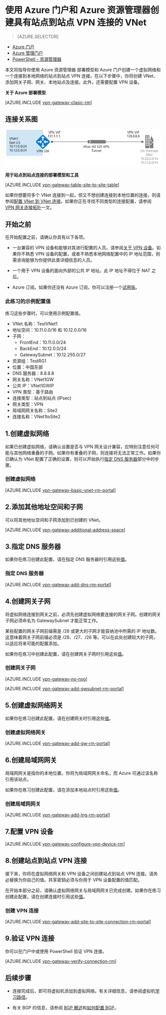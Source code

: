 <properties
   pageTitle="使用 Azure 资源管理器 和 Azure 门户创建具有站点到站点 VPN 连接的虚拟网络 | Azure"
   description="本文将指导你完成使用资源管理器模型创建 VNet 并使用 S2S VPN 网关连接将其连接到你的本地网络。"
   services="vpn-gateway"
   documentationCenter="na"
   authors="cherylmc"
   manager="carmonm"
   editor=""
   tags="azure-resource-manager"/>

<tags
   ms.service="vpn-gateway"
   ms.date="05/13/2016"
   wacn.date="06/24/2016"/>

# 使用 Azure 门户和 Azure 资源管理器创建具有站点到站点 VPN 连接的 VNet

> [AZURE.SELECTOR]
- [Azure 门户](/documentation/articles/vpn-gateway-howto-site-to-site-resource-manager-portal)
- [Azure 管理门户](/documentation/articles/vpn-gateway-site-to-site-create)
- [PowerShell - 资源管理器](/documentation/articles/vpn-gateway-create-site-to-site-rm-powershell)


本文将指导你使用 Azure 资源管理器 部署模型和 Azure 门户创建一个虚拟网络和一个连接到本地网络的站点到站点 VPN 连接。在以下步骤中，你将创建 VNet、添加网关子网、网关、本地站点及连接。此外，还需要配置 VPN 设备。



**关于 Azure 部署模型**

[AZURE.INCLUDE [vpn-gateway-clasic-rm](../includes/vpn-gateway-classic-rm-include.md)]

## 连接关系图

![站点到站点](./media/vpn-gateway-howto-site-to-site-resource-manager-portal/site2site.png)

**用于站点到站点连接的部署模型和工具**

[AZURE.INCLUDE [vpn-gateway-table-site-to-site-table](../includes/vpn-gateway-table-site-to-site-include.md)]

如果你想要将多个 VNet 连接到一起，但又不想创建连接到本地位置的连接，则请参阅[配置 VNet 到 VNet 连接](/documentation/articles/vpn-gateway-vnet-vnet-rm-ps)。如果你正在寻找不同类型的连接配置，请参阅 [VPN 网关连接拓扑](/documentation/articles/vpn-gateway-topology)一文。

## 开始之前

在开始配置之前，请确认你具有以下各项。

- 一台兼容的 VPN 设备和能够对其进行配置的人员。请参阅[关于 VPN 设备](/documentation/articles/vpn-gateway-about-vpn-devices)。如果你不熟悉 VPN 设备的配置，或者不熟悉本地网络配置中的 IP 地址范围，则需咨询能够为你提供此类详细信息的人员。

- 一个用于 VPN 设备的面向外部的公共 IP 地址。此 IP 地址不得位于 NAT 之后。
	
- Azure 订阅。如果你还没有 Azure 订阅，你可以注册一个[试用版](/pricing/1rmb-trial)。

### <a name="values"></a>此练习的示例配置值


练习这些步骤时，可以使用示例配置值。

- VNet 名称：TestVNet1
- 地址空间：10.11.0.0/16 和 10.12.0.0/16
- 子网： 
	- FrontEnd：10.11.0.0/24
	- BackEnd：10.12.0.0/24
	- GatewaySubnet：10.12.255.0/27
- 资源组：TestRG1
- 位置：中国东部
- DNS 服务器：8.8.8.8
- 网关名称：VNet1GW
- 公共 IP：VNet1GWIP
- VPN 类型：基于路由
- 连接类型：站点到站点 (IPsec)
- 网关类型：VPN
- 局域网网关名称：Site2
- 连接名称：VNet1toSite2



## 1\.创建虚拟网络 

如果已创建虚拟网络，请确认设置是否与 VPN 网关设计兼容，应特别注意任何可能与其他网络重叠的子网。如果你有重叠的子网，则连接将无法正常工作。如果你已确认为 VNet 配置了正确的设置，则可以开始执行[指定 DNS 服务器](#dns)部分中的步骤。

### 创建虚拟网络

[AZURE.INCLUDE [vpn-gateway-basic-vnet-rm-portal](../includes/vpn-gateway-basic-vnet-rm-portal-include.md)]

## 2\.添加其他地址空间和子网

可以将其他地址空间和子网添加到已创建的 VNet。

[AZURE.INCLUDE [vpn-gateway-additional-address-space](../includes/vpn-gateway-additional-address-space-include.md)]

## <a name="dns"></a>3.指定 DNS 服务器

如果你在练习创建此配置，请在指定 DNS 服务器时引用这些[值](#values)。

### 指定 DNS 服务器

[AZURE.INCLUDE [vpn-gateway-add-dns-rm-portal](../includes/vpn-gateway-add-dns-rm-portal-include.md)]

## 4\.创建网关子网

将虚拟网络连接到网关之前，必须先创建虚拟网络要连接的网关子网。创建的网关子网必须命名为 GatewaySubnet 才能正常工作。

某些配置的网关子网前缀需是 /28 或更大的子网才能容纳池中所需的 IP 地址数。这意味着网关子网前缀必须是 /28、/27、/26 等。可以在此处创建较大的子网，以适应将来可能的配置添加。

如果你在练习中创建此配置，请在创建网关子网时引用这些[值](#values)。

### 创建网关子网

[AZURE.INCLUDE [vpn-gateway-no-nsg](../includes/vpn-gateway-no-nsg-include.md)]

[AZURE.INCLUDE [vpn-gateway-add-gwsubnet-rm-portal](../includes/vpn-gateway-add-gwsubnet-rm-portal-include.md)]

## 5\.创建虚拟网络网关

如果你在练习创建此配置，请在创建网关时引用这些[值](#values)。

### 创建虚拟网络网关

[AZURE.INCLUDE [vpn-gateway-add-gw-rm-portal](../includes/vpn-gateway-add-gw-rm-portal-include.md)]

## 6\.创建局域网网关

局域网网关是指你的本地位置。你将为局域网网关命名，而 Azure 可通过该名称引用该站点。

如果你在练习创建此配置，请在添加本地站点时引用这些[值](#values)。

### 创建局域网网关

[AZURE.INCLUDE [vpn-gateway-add-lng-rm-portal](../includes/vpn-gateway-add-lng-rm-portal-include.md)]

## 7\.配置 VPN 设备

[AZURE.INCLUDE [vpn-gateway-configure-vpn-device-rm](../includes/vpn-gateway-configure-vpn-device-rm-include.md)]

## 8\.创建站点到站点 VPN 连接

接下来，你将在虚拟网络网关和 VPN 设备之间创建站点到站点 VPN 连接。请务必替换为你自己的值。共享密钥必须与你用于 VPN 设备配置的值匹配。

在开始本部分之前，请确认虚拟网络网关与局域网网关已完成创建。如果你在练习创建此配置，请在创建连接时引用这些[值](#values)。

### 创建 VPN 连接


[AZURE.INCLUDE [vpn-gateway-add-site-to-site-connection-rm-portal](../includes/vpn-gateway-add-site-to-site-connection-rm-portal-include.md)]

## 9\.验证 VPN 连接

你可以在门户中或使用 PowerShell 验证 VPN 连接。

[AZURE.INCLUDE [vpn-gateway-verify-connection-rm](../includes/vpn-gateway-verify-connection-rm-include.md)]

## 后续步骤

- 连接完成后，即可将虚拟机添加到虚拟网络。有关详细信息，请参阅虚拟机[学习路径](https://azure.microsoft.com/documentation/learning-paths/virtual-machines)。

- 有关 BGP 的信息，请参阅 [BGP 概述](/documentation/articles/vpn-gateway-bgp-overview)和[如何配置 BGP](/documentation/articles/vpn-gateway-bgp-resource-manager-ps)。

<!---HONumber=Mooncake_0613_2016-->
